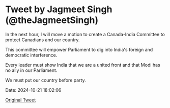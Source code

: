 # Tweet by Jagmeet Singh (@theJagmeetSingh)

In the next hour, I will move a motion to create a Canada-India Committee to protect Canadians and our country.

This committee will empower Parliament to dig into India's foreign and democratic interference.

Every leader must show India that we are a united front and that Modi has no ally in our Parliament.

We must put our country before party.

Date: 2024-10-21 18:02:06

[Original Tweet](https://x.com/theJagmeetSingh/status/1848424538805084572)
